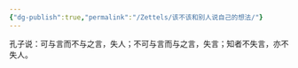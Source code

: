 ```yaml
---
{"dg-publish":true,"permalink":"/Zettels/该不该和别人说自己的想法/"}
---
```



孔子说：可与言而不与之言，失人；不可与言而与之言，失言；知者不失言，亦不失人。
